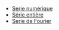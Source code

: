 
- [Serie numérique](./chapter-s/serie-numerique/)
- [Série entière](./chapter-s/serie-entiere/chapter-s.pdf)
- [Serie de Fourier](./chapter-s/serie-fourier/chapter-s.pdf)